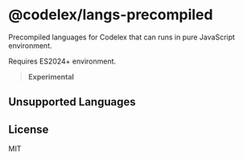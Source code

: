 # @codelex/langs-precompiled

Precompiled languages for Codelex that can runs in pure JavaScript environment.

Requires ES2024+ environment.

> **Experimental**

## Unsupported Languages

<!-- TODOs -->

## License

MIT
